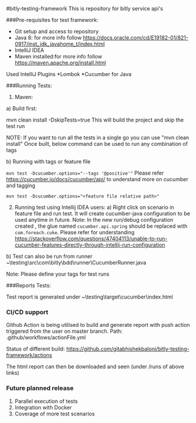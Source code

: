 #bitly-testing-framework
This is repository for bitly service api's

###Pre-requisites for test framework:

* Git setup and access to repository
* Java 8:  for more info follow https://docs.oracle.com/cd/E19182-01/821-0917/inst_jdk_javahome_t/index.html
* IntelliJ IDEA
* Maven installed:for more info follow https://maven.apache.org/install.html

Used IntelliJ Plugins
*Lombok
*Cucumber for Java


###Running Tests:

1) Maven:

 a) Build first:

 mvn clean install -DskipTests=true
This will build the project and skip the test run

NOTE: If you want to run all the tests in a single go you can use "mvn clean install"
Once built, below command can be used to run any combination of tags

b) Running with tags or feature file

`mvn test -Dcucumber.options="--tags '@positive'"`
Please refer https://cucumber.io/docs/cucumber/api/ to understand more on cucumber and tagging

`mvn test -Dcucumber.options="<feature file relative path>"`

2) Running test using Intellij IDEA users:
a) Right click on scenario in feature file and run test. It will create cucumber-java configuration to be used anytime
 in future.
Note: In the new run/debug configuration created , the glue named `cucumber.api.spring` should be replaced with
    `com.foreach.cuke`. Please refer for understanding https://stackoverflow.com/questions/47404113/unable-to-run-cucumber-features-directly-through-intellij-run-configuration

b) Test can also be run from runner ~\testing\src\com\bitly\bdd\runner\CucumberRunner.java

Note: Please define your tags for test runs

###Reports Tests:

Test report is generated under ~\testing\target\cucumber\index.html

### CI/CD support
Github Action is being utilised to build and generate report with push action triggered from the user on master branch.
Path: .github/workflows/actionFile.yml

Status of different build:
https://github.com/gitabhishekbaloni/bitly-testing-framework/actions

The html report can then be downloaded and seen (under /runs of above links)

### Future planned release
1) Parallel execution of tests
2) Integration with Docker
3) Coverage of more test scenarios



